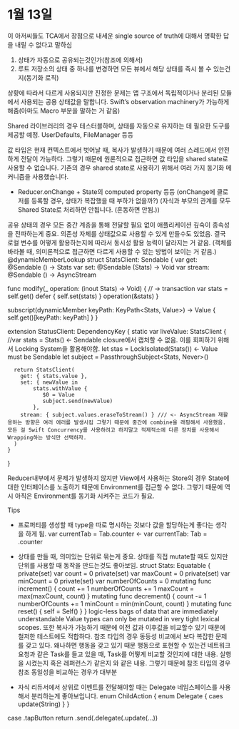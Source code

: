 # 1월 13일
이 아저씨들도 TCA에서 장점으로 내세운 single source of truth에 대해서 명확한 답을 내릴 수 없다고 말하심
1. 상태가 자동으로 공유되는것인가(참조에 의해서)
2. 루트 저장소의 상태 중 하나를 변경하면 모든 뷰에서 해당 상태를 즉시 볼 수 있는건지(동기화 로직)

상황에 따라서 다르게 사용되지만 진정한 문제는 앱 구조에서 독립적이거나 분리된 모듈에서 사용되는 공용 상태값을 말합니다.
Swift’s observation machinery가 가능하게 해줌(아마도 Macro 부분을 말하는 거 같음)

Shared 라이브러리의 경우 테스터블하며, 상태를 자동으로 유지하는 데 필요한 도구를 제공할 예정.
UserDefaults, FileManager 등등

값 타입은 현재 컨텍스트에서 벗어날 때, 복사가 발생하기 때문에 여러 스레드에서 안전하게 전달이 가능하다.
그렇기 때문에 원론적으로 접근하면 값 타입을 shared state로 사용할 수 없습니다. 기존의 경우 shared state로 사용하기 위해서 여러 가지 동기화 메커니즘을 사용했습니다.
- Reducer.onChange + State의 computed property 등등
(onChange에 클로저를 등록할 경우, 상태가 복잡했을 때 부하가 없을까?)
(자식과 부모의 관계를 모두 Shared State로 처리하면 안됩니다. (혼동하면 안됨.))

공유 상태의 경우 모든 중간 계층을 통해 전달할 필요 없이 애플리케이션 깊숙이 종속성을 전파하는게 중요.
의존성 자체를 상태값으로 사용할 수 있게 만들수도 있었음. 결국 로컬 변수를 어떻게 활용하는지에 따라서 동시성 활용 능력이 달라지는 거 같음.
(객체를 바라볼 때, 의미론적으로 접근하면 다르게 사용할 수 있는 방법이 보이는 거 같음.)
@dynamicMemberLookup
struct StatsClient: Sendable {
  var get: @Sendable () -> Stats
  var set: @Sendable (Stats) -> Void
  var stream: @Sendable () -> AsyncStream<Stats>

  func modify(_ operation: (inout Stats) -> Void) { // -> transaction
    var stats = self.get()
    defer { self.set(stats) }
    operation(&stats)
  }

  subscript<Value>(dynamicMember keyPath: KeyPath<Stats, Value>) -> Value {
    self.get()[keyPath: keyPath]
  }
}

extension StatusClient: DependencyKey {
    static var liveValue: StatsClient {
      //var stats = Stats() <- Sendable closure에서 캡처할 수 없음. 이를 회피하기 위해서 Locking System을 활용해야함.
      let stas = LockIsolated(Stats()) <- Value must be Sendable
      let subject = PassthroughSubject<Stats, Never>() 

      return StatsClient(
        get: { stats.value },
        set: { newValue in
            stats.withValue { 
               $0 = Value
               subject.send(newValue)
            },
        stream: { subject.values.eraseToStream() } /// <- AsyncStream 재활용하는 방향은 여러 에러를 발생시킴 그렇기 때문에 중간에 combine을 래핑해서 사용했음. 모든 걸 Swift Concurrency를 사용하려고 하지말고 적제적소에 다른 장치를 사용해서 Wrapping하는 방식만 선택하자. 
      )
    }
}

Reducer내부에서 문제가 발생하지 않지만 View에서 사용하는 Store의 경우 State에 대한 인터페이스를 노출하기 때문에 Environment를 접근할 수 없다. 그렇기 때문에 역시 아직은 Environment를 동기화 시켜주는 코드가 필요.

Tips
- 프로퍼티를 생성할 때 type을 따로 명시하는 것보다 값을 할당하는게 좋다는 생각을 하게 됨.
var currentTab = Tab.counter <-
var currentTab: Tab = .counter

- 상태를 만들 때, 의미있는 단위로 묶는게 중요.
상태를 직접 mutate할 때도 있지만 단위를 사용할 때 동작을 만드는것도 좋아보임.
struct Stats: Equatable {
  private(set) var count = 0
  private(set) var maxCount = 0
  private(set) var minCount = 0
  private(set) var numberOfCounts = 0
  mutating func increment() {
    count += 1
    numberOfCounts += 1
    maxCount = max(maxCount, count)
  }
  mutating func decrement() {
    count -= 1
    numberOfCounts += 1
    minCount = min(minCount, count)
  }
  mutating func reset() {
    self = Self()
  }
}
logic-less bags of data that are immediately understandable
Value types can only be mutated in very tight lexical scopes.
또한 복사가 가능하기 때문에 이전 값과 이후값을 비교할수 있기 때문에 철저한 테스트에도 적합하다.
참조 타입의 경우 동등성 비교에서 보다 복잡한 문제를 갖고 있다. 왜나하면 행동을 갖고 있기 때문
행동으로 표현할 수 있는건 네트워크 요청과 같은 Task를 들고 있을 때, Task를 어떻게 비교할 것인지에 대한 내용. 실행을 시켰는지 혹은 레퍼런스가 같은지 와 같은 내용.
그렇기 때문에 참조 타입의 경우 참조 동일성을 비교하는 경우가 대부분

- 자식 리듀서에서 상위로 이벤트를 전달해야할 때는 Delegate 네임스페이스를 사용해서 분리하는게 좋아보입니다.
enum ChildAction {
    enum Delegate { caes update(String) }
}

case .tapButton
return .send(.delegate(.update(...))

